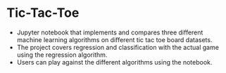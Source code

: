# Tic-Tac-Toe

- Jupyter notebook that implements and compares three different machine learning algorithms on different tic tac toe board datasets.
- The project covers regression and classification with the actual game using the regression algorithm.
- Users can play against the different algorithms using the notebook.
